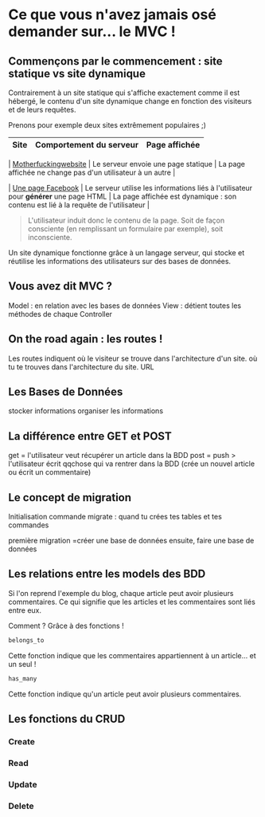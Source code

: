 # Ce que vous n'avez jamais osé demander sur... __le MVC__ !

## Commençons par le commencement : site statique vs site dynamique

Contrairement à un site statique qui s'affiche exactement comme il est hébergé, le contenu d'un site dynamique change en fonction des visiteurs et de leurs requêtes. 

Prenons pour exemple deux sites extrêmement populaires ;)

| Site | Comportement du serveur | Page affichée |
| --- | --- | --- |

| [Motherfuckingwebsite](http://motherfuckingwebsite.com/) | Le serveur envoie une page statique | La page affichée ne change pas d'un utilisateur à un autre |

| [Une page Facebook](https://www.facebook.com/) |  Le serveur utilise les informations liés à l'utilisateur pour __générer__ une page HTML | La page affichée est dynamique : son contenu est lié à la requête de l'utilisateur |

> L'utilisateur induit donc le contenu de la page. Soit de façon consciente (en remplissant un formulaire par exemple), soit inconsciente.

Un site dynamique fonctionne grâce à un langage serveur, qui stocke et réutilise les informations des utilisateurs sur des bases de données.


## Vous avez dit MVC ?

Model : en relation avec les bases de données
View : détient toutes les méthodes de chaque 
Controller

## On the road again : les routes !

Les routes indiquent où le visiteur se trouve dans l'architecture d'un site.
où tu te trouves dans l'architecture du site. 
URL

## Les Bases de Données

stocker informations
organiser les informations


## La différence entre GET et POST

get = l'utilisateur veut récupérer un article dans la BDD
post = push > l'utilisateur écrit qqchose qui va rentrer dans la BDD (crée un nouvel article ou écrit un commentaire)

## Le concept de migration

Initialisation
commande migrate : quand tu crées tes tables et tes commandes

première migration  =créer une base de données 
ensuite, faire une base de données 

## Les relations entre les models des BDD

Si l'on reprend l'exemple du blog, chaque article peut avoir plusieurs commentaires. Ce qui signifie que les articles et les commentaires sont liés entre eux.

Comment ? Grâce à des fonctions !

```ruby
belongs_to
```
Cette fonction indique que les commentaires appartiennent à un article... et un seul !

```ruby
has_many
```
Cette fonction indique qu'un article peut avoir plusieurs commentaires.

## Les fonctions du CRUD

### Create
### Read
### Update
### Delete

